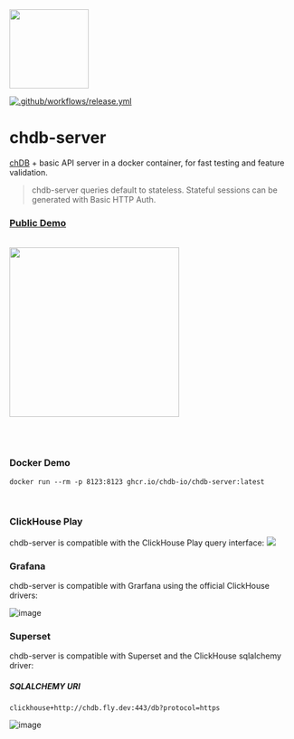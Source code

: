 <a href="https://chdb.fly.dev" target="_blank">
  <img src="https://avatars.githubusercontent.com/u/132536224" width=140 />
</a>

[![.github/workflows/release.yml](https://github.com/chdb-io/chdb-server/actions/workflows/release.yml/badge.svg)](https://github.com/chdb-io/chdb-server/actions/workflows/release.yml)

# chdb-server
[chDB](https://github.com/auxten/chdb) + basic API server in a docker container, for fast testing and feature validation.

> chdb-server queries default to stateless. Stateful sessions can be generated with Basic HTTP Auth.


### [Public Demo](https://chdb.fly.dev/)


<br>

<a href="https://flyctl.sh/shell?repo=chdb-io/chdb-server" target="_blank">
  <img src="https://user-images.githubusercontent.com/1423657/236479471-a1cb0484-dfd3-4dc2-8d62-121debd7faa3.png" width=300>
</a>

<br><br>


### Docker Demo
```
docker run --rm -p 8123:8123 ghcr.io/chdb-io/chdb-server:latest
```

<br>

### ClickHouse Play
chdb-server is compatible with the ClickHouse Play query interface:
<a href="https://chdb.fly.dev/?user=default#U0VMRUNUCiAgICB0b3duLAogICAgZGlzdHJpY3QsCiAgICBjb3VudCgpIEFTIGMsCiAgICByb3VuZChhdmcocHJpY2UpKSBBUyBwcmljZQpGUk9NIHVybCgnaHR0cHM6Ly9kYXRhc2V0cy1kb2N1bWVudGF0aW9uLnMzLmV1LXdlc3QtMy5hbWF6b25hd3MuY29tL2hvdXNlX3BhcnF1ZXQvaG91c2VfMC5wYXJxdWV0JykKR1JPVVAgQlkKICAgIHRvd24sCiAgICBkaXN0cmljdApMSU1JVCAxMA==" target="_blank">
  <img src="https://user-images.githubusercontent.com/1423657/232862594-21bacfb1-e4f3-467f-a409-5d4f6a62ab4b.png">
</a>

### Grafana
chdb-server is compatible with Grarfana using the official ClickHouse drivers:

![image](https://github.com/chdb-io/chdb-server/assets/1423657/cfe60c6d-c714-44b1-bca4-893c287a17e4)


### Superset
chdb-server is compatible with Superset and the ClickHouse sqlalchemy driver:

##### SQLALCHEMY URI
```
clickhouse+http://chdb.fly.dev:443/db?protocol=https
```



![image](https://github.com/chdb-io/chdb-server/assets/1423657/b6291840-4e24-492b-a386-548d3bcce5fe)
